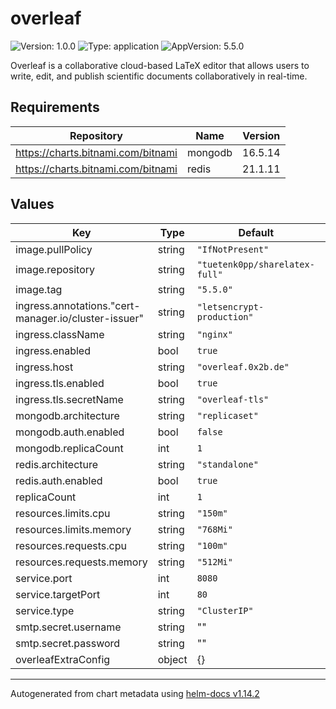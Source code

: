 # overleaf

![Version: 1.0.0](https://img.shields.io/badge/Version-1.0.0-informational?style=flat-square) ![Type: application](https://img.shields.io/badge/Type-application-informational?style=flat-square) ![AppVersion: 5.5.0](https://img.shields.io/badge/AppVersion-5.5.0-informational?style=flat-square)

Overleaf is a collaborative cloud-based LaTeX editor that allows users to write, edit, and publish scientific documents collaboratively in real-time.

## Requirements

| Repository | Name | Version |
|------------|------|---------|
| https://charts.bitnami.com/bitnami | mongodb | 16.5.14 |
| https://charts.bitnami.com/bitnami | redis | 21.1.11 |

## Values

| Key | Type | Default | Description |
|-----|------|---------|-------------|
| image.pullPolicy | string | `"IfNotPresent"` |  |
| image.repository | string | `"tuetenk0pp/sharelatex-full"` |  |
| image.tag | string | `"5.5.0"` |  |
| ingress.annotations."cert-manager.io/cluster-issuer" | string | `"letsencrypt-production"` |  |
| ingress.className | string | `"nginx"` |  |
| ingress.enabled | bool | `true` |  |
| ingress.host | string | `"overleaf.0x2b.de"` |  |
| ingress.tls.enabled | bool | `true` |  |
| ingress.tls.secretName | string | `"overleaf-tls"` |  |
| mongodb.architecture | string | `"replicaset"` |  |
| mongodb.auth.enabled | bool | `false` |  |
| mongodb.replicaCount | int | `1` |  |
| redis.architecture | string | `"standalone"` |  |
| redis.auth.enabled | bool | `true` |  |
| replicaCount | int | `1` |  |
| resources.limits.cpu | string | `"150m"` |  |
| resources.limits.memory | string | `"768Mi"` |  |
| resources.requests.cpu | string | `"100m"` |  |
| resources.requests.memory | string | `"512Mi"` |  |
| service.port | int | `8080` |  |
| service.targetPort | int | `80` |  |
| service.type | string | `"ClusterIP"` |  |
| smtp.secret.username | string | "" |  |
| smtp.secret.password | string | "" |  |
| overleafExtraConfig | object | {} |  |

----------------------------------------------
Autogenerated from chart metadata using [helm-docs v1.14.2](https://github.com/norwoodj/helm-docs/releases/v1.14.2)
